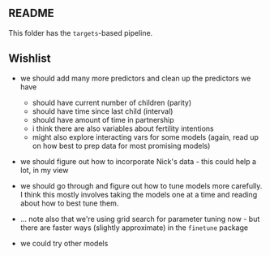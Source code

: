 ## README

This folder has the `targets`-based pipeline.

## Wishlist

* we should add many more predictors and clean up the predictors we have
  - should have current number of children (parity)
  - should have time since last child (interval)
  - should have amount of time in partnership
  - i think there are also variables about fertility intentions
  - might also explore interacting vars for some models
    (again, read up on how best to prep data for most promising models)

* we should figure out how to incorporate Nick's data - this could help a lot, in my view


* we should go through and figure out how to tune models more carefully. I think this mostly involves taking the models one at a time and reading about how to best tune them. 

* ... note also that we're using grid search for parameter tuning now - but there are faster ways (slightly approximate) in the `finetune` package

* we could try other models